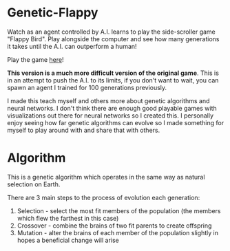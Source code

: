 # Genetic-Flappy

Watch as an agent controlled by A.I. learns to play the side-scroller game "Flappy Bird". Play alongside the computer and see how many generations it takes until the A.I. can outperform a human! 

Play the game [here](https://namesnipes.github.io/Genetic-Flappy/)!

**This version is a much more difficult version of the original game**. This is in an attempt to push the A.I. to its limits, if you don't want to wait, you can spawn an agent I trained for 100 generations previously.


I made this teach myself and others more about genetic algorithms and neural networks. I don't think there are enough good playable games with visualizations out there for neural networks so I created this. I personally enjoy seeing how far genetic algorithms can evolve so I made something for myself to play around with and share that with others.

# Algorithm
This is a genetic algorithm which operates in the same way as natural selection on Earth.

There are 3 main steps to the process of evolution each generation:
1. Selection - select the most fit members of the population (the members which flew the farthest in this case)
2. Crossover - combine the brains of two fit parents to create offspring
3. Mutation - alter the brains of each member of the population slightly in hopes a beneficial change will arise
